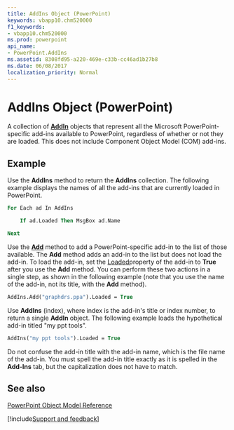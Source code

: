 ```yaml
---
title: AddIns Object (PowerPoint)
keywords: vbapp10.chm520000
f1_keywords:
- vbapp10.chm520000
ms.prod: powerpoint
api_name:
- PowerPoint.AddIns
ms.assetid: 8308fd95-a220-469e-c33b-cc46ad1b27b8
ms.date: 06/08/2017
localization_priority: Normal
---
```



# AddIns Object (PowerPoint)

A collection of  **[AddIn](PowerPoint.AddIn.md)** objects that represent all the Microsoft PowerPoint-specific add-ins available to PowerPoint, regardless of whether or not they are loaded. This does not include Component Object Model (COM) add-ins.


## Example

Use the  **AddIns** method to return the **AddIns** collection. The following example displays the names of all the add-ins that are currently loaded in PowerPoint.


```vb
For Each ad In AddIns

    If ad.Loaded Then MsgBox ad.Name

Next
```

Use the  **[Add](PowerPoint.AddIns.Add.md)** method to add a PowerPoint-specific add-in to the list of those available. The **Add** method adds an add-in to the list but does not load the add-in. To load the add-in, set the [Loaded](PowerPoint.AddIn.Loaded.md)property of the add-in to  **True** after you use the **Add** method. You can perform these two actions in a single step, as shown in the following example (note that you use the name of the add-in, not its title, with the **Add** method).




```vb
AddIns.Add("graphdrs.ppa").Loaded = True
```

Use  **AddIns** (index), where index is the add-in's title or index number, to return a single **AddIn** object. The following example loads the hypothetical add-in titled "my ppt tools".




```vb
AddIns("my ppt tools").Loaded = True
```

Do not confuse the add-in title with the add-in name, which is the file name of the add-in. You must spell the add-in title exactly as it is spelled in the  **Add-Ins** tab, but the capitalization does not have to match.


## See also


[PowerPoint Object Model Reference](overview/PowerPoint/object-model.md)

[!include[Support and feedback](~/includes/feedback-boilerplate.md)]
